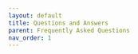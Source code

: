 ```yaml
---
layout: default
title: Questions and Answers
parent: Frequently Asked Questions
nav_order: 1
---
```


